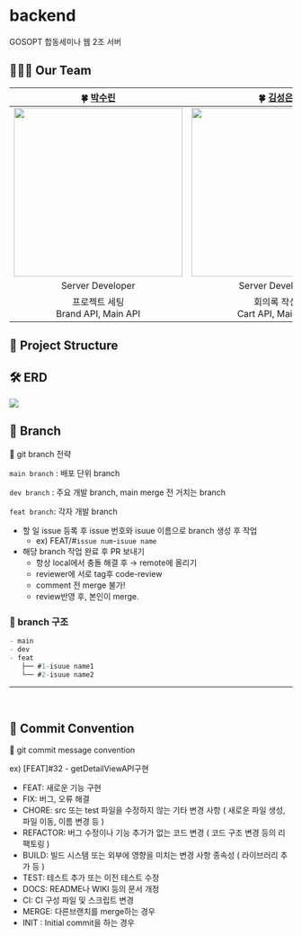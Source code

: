 # backend
GOSOPT 합동세미나 웹 2조 서버

## 👩‍👧‍👧 Our Team

|                **🍀 [박수린](https://github.com/RinRinPARK)**                 |                **🍀 [김성은](https://github.com/sung-silver)**                 |
  |:-----------------------------------:|:-----------------------------------:|
| <img src="https://avatars.githubusercontent.com/u/87180069?v=4" width="300" height="300" /> |<img src ="https://avatars.githubusercontent.com/u/81363864?v=4" width="300" height="300" /> |
|                                 Server Developer                                  |                               Server Developer                              |
|        프로젝트 세팅<br /> Brand API, Main API<br />       |       회의록 작성<br /> Cart API, Main API<br />         |

## 🔨 Project Structure




## 🛠️ ERD
<img src="https://github.com/GOSOPT-CDS-TEAM2/backend/assets/87180069/39f15932-bafd-488c-b618-ef6cce89921b" />



## 🌳 Branch

🌱 git branch 전략

`main branch` : 배포 단위 branch

`dev branch` : 주요 개발 branch, main merge 전 거치는 branch

`feat branch`: 각자 개발 branch

- 할 일 issue 등록 후 issue 번호와 isuue 이름으로 branch 생성 후 작업
  - ex) FEAT/#`issue num`-`isuue name`
- 해당 branch 작업 완료 후 PR 보내기
  - 항상 local에서 충돌 해결 후 → remote에 올리기
  - reviewer에 서로 tag후 code-review
  - comment 전 merge 불가!
  - review반영 후, 본인이 merge.

### 🌳 branch 구조

```jsx
- main
- dev
- feat
   ├── #1-isuue name1
   └── #2-isuue name2
```

</aside>
<hr>
</br>

## 🧵 Commit Convention

<aside>
📍  git commit message convention

ex) [FEAT]#32 - getDetailViewAPI구현
  
- FEAT:      새로운 기능 구현
- FIX:       버그, 오류 해결
- CHORE:     src 또는 test 파일을 수정하지 않는 기타 변경 사항 ( 새로운 파일 생성, 파일 이동, 이름 변경 등 )
- REFACTOR:  버그 수정이나 기능 추가가 없는 코드 변경 ( 코드 구조 변경 등의 리팩토링 )
- BUILD:     빌드 시스템 또는 외부에 영향을 미치는 변경 사항 종속성 ( 라이브러리 추가 등 )
- TEST:      테스트 추가 또는 이전 테스트 수정
- DOCS:      README나 WIKI 등의 문서 개정
- CI:        CI 구성 파일 및 스크립트 변경
- MERGE:     다른브랜치를 merge하는 경우
- INIT :     Initial commit을 하는 경우
